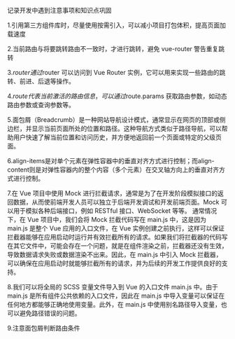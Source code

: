 记录开发中遇到注意事项和知识点巩固

1.引用第三方组件库时，尽量使用按需引入，可以减小项目打包体积，提高页面加载速度

2.当前路由与将要跳转路由不一致时，才进行跳转，避免 vue-router 警告重复跳转

3.$router 通过$router 可以访问到 Vue Router 实例，它可以用来实现一些路由的跳转、前进、后退等操作。

4.$route 代表当前激活的路由信息，可以通过$route.params 获取路由参数，如动态路由参数或查询参数等。

5.面包屑（Breadcrumb）是一种网站导航设计模式，通常显示在网页的顶部或侧边栏，并显示当前页面所处的位置和路径。这种导航方式类似于路径导航，可以帮助用户快速了解当前位置和访问历史，并方便地返回前一个页面或特定的父级页面。

6.align-items是对单个元素在弹性容器中的垂直对齐方式进行控制；而align-content则是对弹性容器内的整个内容（多个元素）在交叉轴方向上的垂直对齐方式进行控制。

7.在 Vue 项目中使用 Mock 进行拦截请求，通常是为了在开发阶段模拟接口的返回数据，从而使前端开发人员可以独立于后端开发调试和开发前端页面。Mock 可以用于模拟各种后端接口，例如 RESTful 接口、WebSocket 等等。
通常情况下，在 Vue 项目中，我们会将 Mock 拦截代码写在 main.js 中，这是因为 main.js 是整个 Vue 应用的入口文件，在 Vue 实例创建之前执行，这样可以保证拦截器能够在应用启动时运行并有效拦截所有的请求。如果我们将拦截器的代码写在其它文件中，可能会存在一个问题，就是在组件渲染之前，拦截器还没有生效，导致数据请求失败或数据渲染不出来。因此，在 main.js 中引入 Mock 拦截器，可以确保在应用启动时就能够拦截所有的请求，并为后续的开发工作提供良好的支持。

8.我们可以将全局的 SCSS 变量文件导入到 Vue 的入口文件 main.js 中。由于 main.js 是所有组件公共依赖的入口文件，因此在 main.js 中导入变量可以保证在任何地方都能够正确地使用变量。此外，在 main.js 中使用别名路径导入变量，也可以避免路径错误的问题。

9.注意面包屑判断路由条件